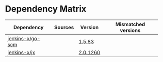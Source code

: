 # Dependency Matrix

Dependency | Sources | Version | Mismatched versions
---------- | ------- | ------- | -------------------
[jenkins-x/go-scm](https://github.com/jenkins-x/go-scm) |  | [1.5.83]() | 
[jenkins-x/jx](https://github.com/jenkins-x/jx) |  | [2.0.1260](https://github.com/jenkins-x/jx/releases/tag/v2.0.1260) | 
